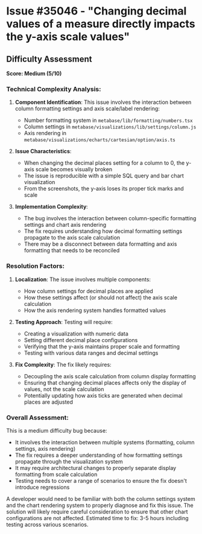 # Issue #35046 - "Changing decimal values of a measure directly impacts the y-axis scale values"

## Difficulty Assessment
**Score: Medium (5/10)**

### Technical Complexity Analysis:
1. **Component Identification**: This issue involves the interaction between column formatting settings and axis scale/label rendering:
   - Number formatting system in `metabase/lib/formatting/numbers.tsx`
   - Column settings in `metabase/visualizations/lib/settings/column.js`
   - Axis rendering in `metabase/visualizations/echarts/cartesian/option/axis.ts`

2. **Issue Characteristics**: 
   - When changing the decimal places setting for a column to 0, the y-axis scale becomes visually broken
   - The issue is reproducible with a simple SQL query and bar chart visualization
   - From the screenshots, the y-axis loses its proper tick marks and scale

3. **Implementation Complexity**:
   - The bug involves the interaction between column-specific formatting settings and chart axis rendering
   - The fix requires understanding how decimal formatting settings propagate to the axis scale calculation
   - There may be a disconnect between data formatting and axis formatting that needs to be reconciled

### Resolution Factors:
1. **Localization**: The issue involves multiple components:
   - How column settings for decimal places are applied
   - How these settings affect (or should not affect) the axis scale calculation
   - How the axis rendering system handles formatted values

2. **Testing Approach**: Testing will require:
   - Creating a visualization with numeric data
   - Setting different decimal place configurations
   - Verifying that the y-axis maintains proper scale and formatting
   - Testing with various data ranges and decimal settings

3. **Fix Complexity**: The fix likely requires:
   - Decoupling the axis scale calculation from column display formatting
   - Ensuring that changing decimal places affects only the display of values, not the scale calculation
   - Potentially updating how axis ticks are generated when decimal places are adjusted

### Overall Assessment:
This is a medium difficulty bug because:
- It involves the interaction between multiple systems (formatting, column settings, axis rendering)
- The fix requires a deeper understanding of how formatting settings propagate through the visualization system
- It may require architectural changes to properly separate display formatting from scale calculation
- Testing needs to cover a range of scenarios to ensure the fix doesn't introduce regressions

A developer would need to be familiar with both the column settings system and the chart rendering system to properly diagnose and fix this issue. The solution will likely require careful consideration to ensure that other chart configurations are not affected. Estimated time to fix: 3-5 hours including testing across various scenarios.